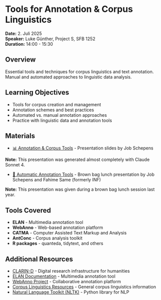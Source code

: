 # Tools for Annotation & Corpus Linguistics

**Date:** 2. Juli 2025  
**Speaker:** Luke Günther, Project S, SFB 1252  
**Duration:** 14:00 - 15:30

## Overview

Essential tools and techniques for corpus linguistics and text annotation. Manual and automated approaches to linguistic data analysis.

## Learning Objectives

- Tools for corpus creation and management
- Annotation schemes and best practices
- Automated vs. manual annotation approaches
- Practice with linguistic data and annotation tools

## Materials

- [📊 Annotation & Corpus Tools](5-schepens-annotation_corpus_tools.pptx) - Presentation slides by Job Schepens

**Note:** This presentation was generated almost completely with Claude Sonnet 4.

- [🤖 Automatic Annotation Tools](Automatic%20Annotation%20Tools_JobFafa.pptx) - Brown bag lunch presentation by Job Schepens and Fahime Same (formerly INF)

**Note:** This presentation was given during a brown bag lunch session last year.

## Tools Covered

- **ELAN** - Multimedia annotation tool
- **WebAnno** - Web-based annotation platform
- **CATMA** - Computer Assisted Text Markup and Analysis
- **AntConc** - Corpus analysis toolkit
- **R packages** - quanteda, tidytext, and others

## Additional Resources

- [CLARIN-D](https://www.clarin-d.net/) - Digital research infrastructure for humanities
- [ELAN Documentation](https://archive.mpi.nl/tla/elan) - Multimedia annotation tool
- [WebAnno Project](https://webanno.github.io/webanno/) - Collaborative annotation platform
- [Corpus Linguistics Resources](https://corpus-linguistics.net/) - General corpus linguistics information
- [Natural Language Toolkit (NLTK)](https://www.nltk.org/) - Python library for NLP
